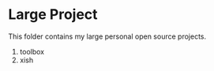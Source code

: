 # Large Project

This folder contains my large personal open source projects.

1.  toolbox
1.  xish
